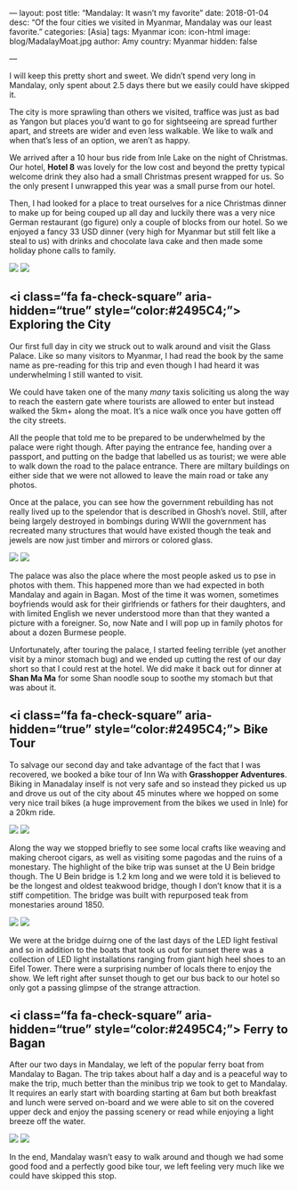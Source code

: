 —
layout: post
title: “Mandalay: It wasn’t my favorite”
date: 2018-01-04
desc: “Of the four cities we visited in Myanmar, Mandalay was our least favorite.”
categories: [Asia]
tags: Myanmar
icon: icon-html
image: blog/MadalayMoat.jpg
author: Amy
country: Myanmar
hidden: false

—

I will keep this pretty short and sweet. We didn’t spend very long in Mandalay, only spent about 2.5 days there but we easily could have skipped it. 

The city is more sprawling than others we visited, traffice was just as bad as Yangon but places you’d want to go for sightseeing are spread further apart, and streets are wider and even less walkable. We like to walk and when that’s less of an option, we aren’t as happy. 

We arrived after a 10 hour bus ride from Inle Lake on the night of Christmas. Our hotel, **Hotel 8** was lovely for the low cost and beyond the pretty typical welcome drink they also had a small Christmas present wrapped for us. So the only present I unwrapped this year was a small purse from our hotel.  

Then, I had looked for a place to treat ourselves for a nice Christmas dinner to make up for being couped up all day and luckily there was a very nice German restaurant (go figure) only a couple of blocks from our hotel. So we enjoyed a fancy 33 USD dinner (very high for Myanmar but still felt like a steal to us) with drinks and chocolate lava cake and then made some holiday phone calls to family. 

<div style=“text-align: center; max-width: calc(100% - 20px);”><a href=“/static/assets/img/blog/MandalayPresent.jpg” target=“_blank”><img src=“/static/assets/img/blog/MandalayPresent.jpg” width=“45%”></a> <a href=“/static/assets/img/blog/MandalaySunset.jpg” target=“_blank”><img src=“/static/assets/img/blog/MandalaySunset.jpg” width=“45%”></a></div><p></p>


## <i class=“fa fa-check-square” aria-hidden=“true” style=“color:#2495C4;”></i> Exploring the City

Our first full day in city we struck out to walk around and visit the Glass Palace. Like so many visitors to Myanmar, I had read the book by the same name as pre-reading for this trip and even though I had heard it was underwhelming I still wanted to visit. 

We could have taken one of the many _many_ taxis soliciting us along the way to reach the eastern gate where tourists are allowed to enter but instead walked the 5km+ along the moat. It’s a nice walk once you have gotten off the city streets. 

All the people that told me to be prepared to be underwhelmed by the palace were right though. After paying the entrance fee, handing over a passport, and putting on the badge that labelled us as tourist; we were able to walk down the road to the palace entrance. There are miltary buildings on either side that we were not allowed to leave the main road or take any photos. 

Once at the palace, you can see how the government rebuilding has not really lived up to the spelendor that is described in Ghosh’s novel. Still, after being largely destroyed in bombings during WWII the government has recreated many structures that would have existed though the teak and jewels are now just timber and mirrors or colored glass. 

<div style=“text-align: center; max-width: calc(100% - 20px);”><a href=“/static/assets/img/blog/MandalayGlassPalace.jpg” target=“_blank”><img src=“/static/assets/img/blog/MandalayGlassPalace.jpg” width=“45%”></a> <a href=“/static/assets/img/blog/MandalayMoat.jpg” target=“_blank”><img src=“/static/assets/img/blog/MandalayMoat.jpg” width=“45%”></a></div><p></p>


The palace was also the place where the most people asked us to pse in photos with them. This happened more than we had expected in both Mandalay and again in Bagan. Most of the time it was women, sometimes boyfriends would ask for their girlfriends or fathers for their daughters, and with limited English we never understood more than that they wanted a picture with a foreigner. So, now Nate and I will pop up in family photos for about a dozen Burmese people. 

Unfortunately, after touring the palace, I started feeling terrible (yet another visit by a minor stomach bug) and we ended up cutting the rest of our day short so that I could rest at the hotel. We did make it back out for dinner at **Shan Ma Ma** for some Shan noodle soup to soothe my stomach but that was about it. 

## <i class=“fa fa-check-square” aria-hidden=“true” style=“color:#2495C4;”></i> Bike Tour

To salvage our second day and take advantage of the fact that I was recovered, we booked a bike tour of Inn Wa with **Grasshopper Adventures**. Biking in Manadalay inself is not very safe and so instead they picked us up and drove us out of the city about 45 minutes where we hopped on some very nice trail bikes (a huge improvement from the bikes we used in Inle) for a 20km ride. 

<div style=“text-align: center; max-width: calc(100% - 20px);”><a href=“/static/assets/img/blog/MandalayBike.jpg” target=“_blank”><img src=“/static/assets/img/blog/MandalayBike.jpg” width=“45%”></a> <a href=“/static/assets/img/blog/Mandalay4.jpg” target=“_blank”><img src=“/static/assets/img/blog/Mandalay4.jpg” width=“45%”></a></div><p></p>


Along the way we stopped briefly to see some local crafts like weaving and making cheroot cigars, as well as visiting some pagodas and the ruins of a monestary. The highlight of the bike trip was sunset at the U Bein bridge though. The U Bein bridge is 1.2 km long and we were told it is believed to be the longest and oldest teakwood bridge, though I don’t know that it is a stiff competition. The bridge was built with repurposed teak from monestaries around 1850. 

<div style=“text-align: center; max-width: calc(100% - 20px);”><a href=“/static/assets/img/blog/MandalayUBein.jpg” target=“_blank”><img src=“/static/assets/img/blog/MandalayUBein.jpg” width=“45%”></a> <a href=“/static/assets/img/blog/MandalayLED.jpg” target=“_blank”><img src=“/static/assets/img/blog/MandalayLED.jpg” width=“45%”></a></div><p></p>


We were at the bridge duirng one of the last days of the LED light festival and so in addition to the boats that took us out for sunset there was a collection of LED light installations ranging from giant high heel shoes to an Eifel Tower. There were a surprising number of locals there to enjoy the show. We left right after sunset though to get our bus back to our hotel so only got a passing glimpse of the strange attraction. 

## <i class=“fa fa-check-square” aria-hidden=“true” style=“color:#2495C4;”></i> Ferry to Bagan

After our two days in Mandalay, we left of the popular ferry boat from Mandalay to Bagan. The trip takes about half a day and is a peaceful way to make the trip, much better than the minibus trip we took to get to Mandalay. It requires an early start with boarding starting at 6am but both breakfast and lunch were served on-board and we were able to sit on the covered upper deck and enjoy the passing scenery or read while enjoying a light breeze off the water.  

<div style=“text-align: center; max-width: calc(100% - 20px);”><a href=“/static/assets/img/blog/MandalayBoat1.jpg” target=“_blank”><img src=“/static/assets/img/blog/MandalayBoat1.jpg” width=“45%”></a> <a href=“/static/assets/img/blog/MandalayBoat2.jpg” target=“_blank”><img src=“/static/assets/img/blog/MandalayBoat2.jpg” width=“45%”></a></div><p></p>

  
In the end, Mandalay wasn’t easy to walk around and though we had some good food and a perfectly good bike tour, we left feeling very much like we could have skipped this stop.  


